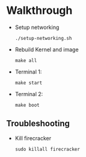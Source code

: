 # Walkthrough

- Setup networking

  ```
  ./setup-networking.sh
  ```

- Rebuild Kernel and image

  ```
  make all
  ```

- Terminal 1:

  ```
  make start
  ```

- Terminal 2:
  ```
  make boot
  ```

## Troubleshooting

- Kill firecracker
  ```
  sudo killall firecracker
  ```
